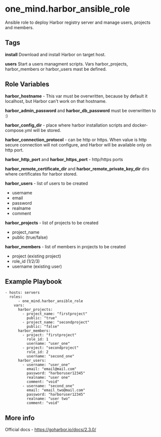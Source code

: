 one_mind.harbor_ansible_role
=========

Ansible role to deploy Harbor registry server and manage users, projects and members.


Tags
--------------
**install**
  Download and install Harbor on target host.
  
**users**
  Start a users managment scripts. Vars harbor_projects, harbor_members or harbor_users mast be defined.


Role Variables
--------------
**harbor_hostname** - This var must be overwritten, because by default it localhost, but Harbor can't work on that hostname.

**harbor_admin_password** and **harbor_db_password** must be overwritten to :)

**harbor_config_dir** - place where harbor installation scripts and docker-compose.yml will be stored.

**harbor_connection_protocol** - can be http or https. When value is http secure connection will not configure, and Harbor will be available only on http port.

**harbor_http_port** and **harbor_https_port** - http/https ports

**harbor_remote_certificate_dir** and **harbor_remote_private_key_dir** dirs where certificates for harbor stored.

**harbor_users** - list of users to be created
 - username
 - email
 - password
 - realname
 - comment

**harbor_projects** - list of projects to be created
 - project_name 
 - public (true/false)
    
**harbor_members** - list of members in projects to be created
 - project (existing project)
 - role_id (1/2/3)
 - username (existing user)


Example Playbook
----------------
```
- hosts: servers
  roles:
      - one_mind.harbor_ansible_role
    vars:
      harbor_projects:
        - project_name: "firstproject"
          public: "true"
        - project_name: "secondproject"
          public: "false"
      harbor_members: 
        - project: "firstproject"
          role_id: 1
          username: "user_one"
        - project: "secondproject"
          role_id: 2
          username: "second_one"
      harbor_users:
        - username: "user_one"
          email: "email@mail.com"
          password: "harboruser12345"
          realname: "user one"
          comment: "void"
        - username: "second_one"
          email: "email_two@mail.com"
          password: "harboruser12345"
          realname: "user two"
          comment: "void"
```

More info
----------------
Official docs - https://goharbor.io/docs/2.3.0/
